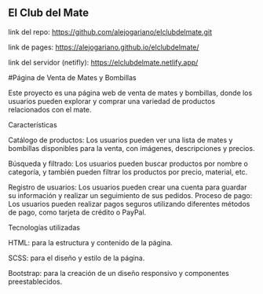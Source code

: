 ## El Club del Mate
link del repo: https://github.com/alejogariano/elclubdelmate.git   

link de pages: https://alejogariano.github.io/elclubdelmate/ 

link del servidor (netifly): https://elclubdelmate.netlify.app/

#Página de Venta de Mates y Bombillas

Este proyecto es una página web de venta de mates y bombillas, donde los usuarios pueden explorar y comprar una variedad de productos relacionados con el mate.

Características

Catálogo de productos: Los usuarios pueden ver una lista de mates y bombillas disponibles para la venta, con imágenes, descripciones y precios.

Búsqueda y filtrado: Los usuarios pueden buscar productos por nombre o categoría, y también pueden filtrar los productos por precio, material, etc.

Registro de usuarios: Los usuarios pueden crear una cuenta para guardar su información y realizar un seguimiento de sus pedidos.
Proceso de pago: Los usuarios pueden realizar pagos seguros utilizando diferentes métodos de pago, como tarjeta de crédito o PayPal.

Tecnologías utilizadas

HTML: para la estructura y contenido de la página.

SCSS: para el diseño y estilo de la página.

Bootstrap: para la creación de un diseño responsivo y componentes preestablecidos.
